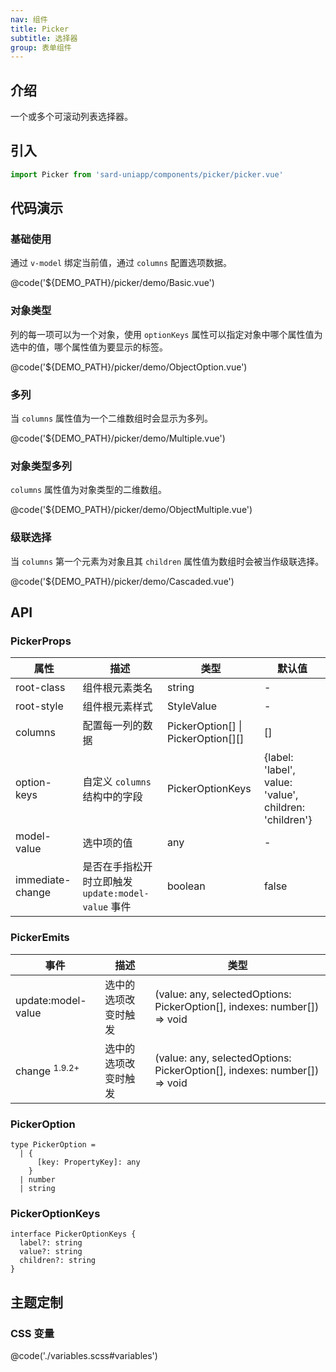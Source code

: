 ```yaml
---
nav: 组件
title: Picker
subtitle: 选择器
group: 表单组件
---
```


## 介绍

一个或多个可滚动列表选择器。

## 引入

```ts
import Picker from 'sard-uniapp/components/picker/picker.vue'
```

## 代码演示

### 基础使用

通过 `v-model` 绑定当前值，通过 `columns` 配置选项数据。

@code('${DEMO_PATH}/picker/demo/Basic.vue')

### 对象类型

列的每一项可以为一个对象，使用 `optionKeys` 属性可以指定对象中哪个属性值为选中的值，哪个属性值为要显示的标签。

@code('${DEMO_PATH}/picker/demo/ObjectOption.vue')

### 多列

当 `columns` 属性值为一个二维数组时会显示为多列。

@code('${DEMO_PATH}/picker/demo/Multiple.vue')

### 对象类型多列

`columns` 属性值为对象类型的二维数组。

@code('${DEMO_PATH}/picker/demo/ObjectMultiple.vue')

### 级联选择

当 `columns` 第一个元素为对象且其 `children` 属性值为数组时会被当作级联选择。

@code('${DEMO_PATH}/picker/demo/Cascaded.vue')

## API

### PickerProps

| 属性             | 描述                                               | 类型                               | 默认值                                                 |
| ---------------- | -------------------------------------------------- | ---------------------------------- | ------------------------------------------------------ |
| root-class       | 组件根元素类名                                     | string                             | -                                                      |
| root-style       | 组件根元素样式                                     | StyleValue                         | -                                                      |
| columns          | 配置每一列的数据                                   | PickerOption[] \| PickerOption[][] | []                                                     |
| option-keys      | 自定义 `columns` 结构中的字段                      | PickerOptionKeys                   | {label: 'label', value: 'value', children: 'children'} |
| model-value      | 选中项的值                                         | any                                | -                                                      |
| immediate-change | 是否在手指松开时立即触发 `update:model-value` 事件 | boolean                            | false                                                  |

### PickerEmits

| 事件                     | 描述                 | 类型                                                                     |
| ------------------------ | -------------------- | ------------------------------------------------------------------------ |
| update:model-value       | 选中的选项改变时触发 | (value: any, selectedOptions: PickerOption[], indexes: number[]) => void |
| change <sup>1.9.2+</sup> | 选中的选项改变时触发 | (value: any, selectedOptions: PickerOption[], indexes: number[]) => void |

### PickerOption

```tsx
type PickerOption =
  | {
      [key: PropertyKey]: any
    }
  | number
  | string
```

### PickerOptionKeys

```tsx
interface PickerOptionKeys {
  label?: string
  value?: string
  children?: string
}
```

## 主题定制

### CSS 变量

@code('./variables.scss#variables')
